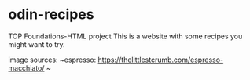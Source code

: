 # odin-recipes
TOP Foundations-HTML project
This is a website with some recipes you might want to try.

image sources:
~espresso: https://thelittlestcrumb.com/espresso-macchiato/
~